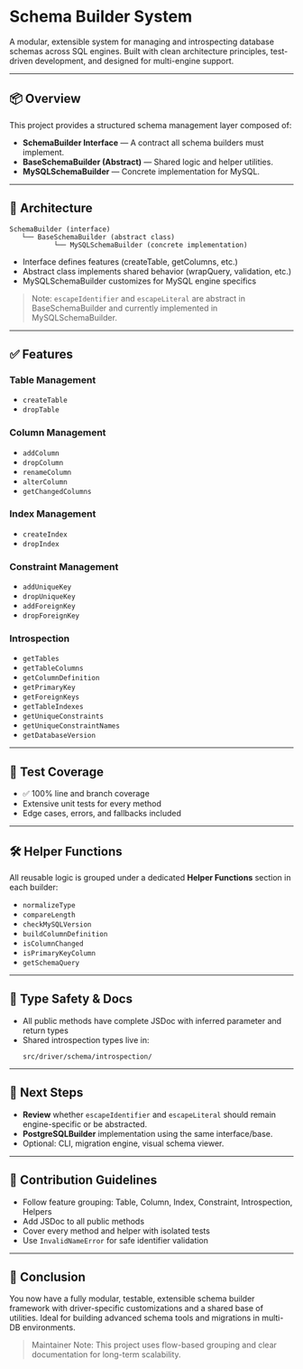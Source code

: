 # Schema Builder System
 
A modular, extensible system for managing and introspecting database schemas across SQL engines. Built with clean
architecture principles, test-driven development, and designed for multi-engine support.

---

## 📦 Overview

This project provides a structured schema management layer composed of:

- **SchemaBuilder Interface** — A contract all schema builders must implement.
- **BaseSchemaBuilder (Abstract)** — Shared logic and helper utilities.
- **MySQLSchemaBuilder** — Concrete implementation for MySQL.

---

## 🧱 Architecture

```text
SchemaBuilder (interface)
   └── BaseSchemaBuilder (abstract class)
           └── MySQLSchemaBuilder (concrete implementation)
```

- Interface defines features (createTable, getColumns, etc.)
- Abstract class implements shared behavior (wrapQuery, validation, etc.)
- MySQLSchemaBuilder customizes for MySQL engine specifics

> Note: `escapeIdentifier` and `escapeLiteral` are abstract in BaseSchemaBuilder and currently implemented in
> MySQLSchemaBuilder.

---

## ✅ Features

### Table Management

- `createTable`
- `dropTable`

### Column Management

- `addColumn`
- `dropColumn`
- `renameColumn`
- `alterColumn`
- `getChangedColumns`

### Index Management

- `createIndex`
- `dropIndex`

### Constraint Management

- `addUniqueKey`
- `dropUniqueKey`
- `addForeignKey`
- `dropForeignKey`

### Introspection

- `getTables`
- `getTableColumns`
- `getColumnDefinition`
- `getPrimaryKey`
- `getForeignKeys`
- `getTableIndexes`
- `getUniqueConstraints`
- `getUniqueConstraintNames`
- `getDatabaseVersion`

---

## 🧪 Test Coverage

- ✅ 100% line and branch coverage
- Extensive unit tests for every method
- Edge cases, errors, and fallbacks included

---

## 🛠 Helper Functions

All reusable logic is grouped under a dedicated **Helper Functions** section in each builder:

- `normalizeType`
- `compareLength`
- `checkMySQLVersion`
- `buildColumnDefinition`
- `isColumnChanged`
- `isPrimaryKeyColumn`
- `getSchemaQuery`

---

## 🧩 Type Safety & Docs

- All public methods have complete JSDoc with inferred parameter and return types
- Shared introspection types live in:
  ```
  src/driver/schema/introspection/
  ```

---

## 🧠 Next Steps

- **Review** whether `escapeIdentifier` and `escapeLiteral` should remain engine-specific or be abstracted.
- **PostgreSQLBuilder** implementation using the same interface/base.
- Optional: CLI, migration engine, visual schema viewer.

---

## 🤝 Contribution Guidelines

- Follow feature grouping: Table, Column, Index, Constraint, Introspection, Helpers
- Add JSDoc to all public methods
- Cover every method and helper with isolated tests
- Use `InvalidNameError` for safe identifier validation

---

## 🏁 Conclusion

You now have a fully modular, testable, extensible schema builder framework with driver-specific customizations and a
shared base of utilities. Ideal for building advanced schema tools and migrations in multi-DB environments.

> Maintainer Note: This project uses flow-based grouping and clear documentation for long-term scalability.
